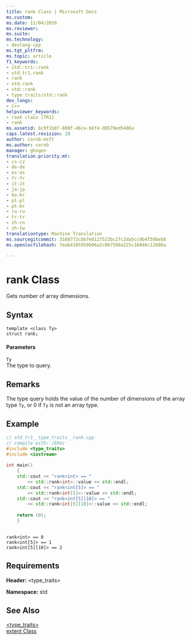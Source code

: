 ```yaml
---
title: rank Class | Microsoft Docs
ms.custom: 
ms.date: 11/04/2016
ms.reviewer: 
ms.suite: 
ms.technology:
- devlang-cpp
ms.tgt_pltfrm: 
ms.topic: article
f1_keywords:
- std::tr1::rank
- std.tr1.rank
- rank
- std.rank
- std::rank
- type_traits/std::rank
dev_langs:
- C++
helpviewer_keywords:
- rank class [TR1]
- rank
ms.assetid: bc9f1b8f-800f-46ca-b6f4-d8579ed5406a
caps.latest.revision: 19
author: corob-msft
ms.author: corob
manager: ghogen
translation.priority.mt:
- cs-cz
- de-de
- es-es
- fr-fr
- it-it
- ja-jp
- ko-kr
- pl-pl
- pt-br
- ru-ru
- tr-tr
- zh-cn
- zh-tw
translationtype: Machine Translation
ms.sourcegitcommit: 3168772cbb7e8127523bc2fc2da5cc9b4f59beb8
ms.openlocfilehash: 7eab4105959b06a2c067588a225c16046c12606a

---
```

# rank Class
Gets number of array dimensions.  
  
## Syntax  
  
```  
template <class Ty>  
struct rank;  
```  
  
#### Parameters  
 `Ty`  
 The type to query.  
  
## Remarks  
 The type query holds the value of the number of dimensions of the array type `Ty`, or 0 if `Ty` is not an array type.  
  
## Example  
  
```cpp  
// std_tr1__type_traits__rank.cpp   
// compile with: /EHsc   
#include <type_traits>   
#include <iostream>   
  
int main()   
    {   
    std::cout << "rank<int> == "   
        << std::rank<int>::value << std::endl;   
    std::cout << "rank<int[5]> == "   
        << std::rank<int[5]>::value << std::endl;   
    std::cout << "rank<int[5][10]> == "   
        << std::rank<int[5][10]>::value << std::endl;   
  
    return (0);   
    }  
  
```  
  
```Output  
rank<int> == 0  
rank<int[5]> == 1  
rank<int[5][10]> == 2  
```  
  
## Requirements  
 **Header:** <type_traits>  
  
 **Namespace:** std  
  
## See Also  
 [<type_traits>](../standard-library/type-traits.md)   
 [extent Class](../standard-library/extent-class.md)



<!--HONumber=Jan17_HO2-->



